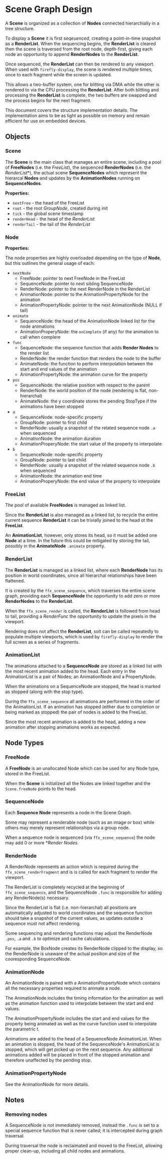 Scene Graph Design
==================

A **Scene** is organized as a collection of **Nodes** connected
hierarchially in a tree structure.

To display a **Scene** it is first *seqeuenced*, creating a
point-in-time snapshot as a **RenderList**. When the sequencing
begins, the **RenderList** is cleared then the scene is
traversed from the root node, depth-first, giving each node an
opportunity to append **RenderNodes** to the **RenderList**.

Once sequenced, the **RenderList** can  then be rendered to any
viewport. When used with `firefly-display`, the scene is rendered
multiple times, once to each fragment while the screen is updated.

This allows a two-buffer system, one for blitting via DMA while
the other is rendered to via the CPU processing the **RenderList**.
After both blitting and processing the **RenderList** is complete,
the two buffers are swapped and the process begins for the next
fragment.

This document covers the structure implementation details. The
implementation aims to be as light as possible on memory and
remain efficient for use on embedded devices.

## Objects

### Scene

The **Scene** is the main class that manages an entire scene,
including a pool of **FreeNodes** (i.e. the *FreeList*),
the sequenced **RenderNodes** (i.e. the *RenderList**),
the actual scene **SequenceNodes** which represent the
hierarcal **Nodes** and updates by the **AnimationNodes**
running on **SequenceNodes**.

**Properties:**

- `nextFree` - the head of the FreeList
- `root` - the root *GroupNode*, created during init
- `tick` - the global scene timestamp
- `renderHead` - the head of the *RenderList*
- `renderTail` - the tail of the *RenderList*

### Node

**Properties:**

The node properties are highly overloaded depending on the type of
**Node**, but this outlines the general usage of each:

- `nextNode`
  - FreeNode: pointer to next FreeNode in the FreeList
  - SequenceNode: pointer to next sibling SequenceNode
  - RenderNode: pointer to the next RenderNode in the RenderList
  - AnimationNode: pointer to the AnimationPropertyNode for the animation
  - AnimationPropertyNode: pointer to the next AnimationNode (NULL if tail)
- `animate`
  - SequenceNode: the head of the AnimationNode linked list for the node animations
  - AnimationProperyNode: the `onComplete` (if any) for the animation to call when complere
- `func`
  - SequenceNode: the sequence function that adds **Render Nodes** to the render list
  - RenderNode: the render function that renders the node to the buffer
  - AnimateNode: the function to perform interpolation between the start and end values of the animation
  - AnimationPropertyNode: the animation curve for the property
- `pos`
  - SequenceNode: the relative position with respect to the parent
  - RenderNode: the world position of the node (rendering is flat, non-hierarchal)
  - AnimateNode: the y coordinate stores the pending StopType if the animations have been stopped
- `a`
  - SequenceNode: node-specific property
  - GroupNode: pointer to first child
  - RenderNode: usually a snapshot of the related sequence node `.a` when sequenced
  - AnimationNode: the animation duration
  - AnimationProperyNode: the start value of the property to interpolate
- `b`
  - SequenceNode: node-specific property
  - GroupNode: pointer to last child
  - RenderNode: usually a snapshot of the related sequence node `.b` when sequenced
  - AnimationNode: the animation end time
  - AnimationProperyNode: the end value of the property to interpolate


### FreeList

The pool of available **FreeNodes** is managed as linked list.

Since the **RenderList** is also managed as a linked list,
to recycle the entire current sequence **RenderList** it can
be trivially joined to the head ot the **FreeList**.

An **AnimationList**, however, only stores its head, so it
must be added one **Node** at a time. In the future this
could be mitigated by storing the tail, possibly in the
**AnimateNode** `.animate` property.


### RenderList

The **RenderList** is managed as a linked list, where each
**RenderNode** has its position in world coordinates,
since all hierarchal relationships have been flattened.

It is created by the `ffx_scene_sequence`, which traverses the entire
scene graph, providing each **SequenceNode** the opportunity to add
zero or more **RenderNodes** to the **RenderList**.

When the `ffx_scene_render` is called, the **RenderList** is
followed from head to tail, providing a *RenderFunc* the opportunity
to update the pixels in the viewport.

Rendering does not affect the **RenderList**, soit can be called
repeatedly to populate multiple viewports, which is used by
`firefly-display` to render the full screen as a series of fragments.


### AnimationList

The animations attached to a **SequenceNode** are stored as a linked
list with the most recent animation added to the head. Each entry in
the AnimationList is a pair of Nodes; an AnimationNode and a PropertyNode.

When the animations on a SequenceNode are stopped, the head is marked
as stopped (along with the stop type).

During the `ffx_scene_sequence` all animations are performed in the
order of the AnimationList. If an animation has stopped (either due
to completion or being marked as stopped) the pair of nodes is added
to the FreeList.

Since the most recent animation is added to the head, adding a new
animation after stopping animations works as expected.


## Node Types


### FreeNode

A **FreeNode** is an unallocated Node which can be used for any Node
type, stored in the FreeList.

When the **Scene** is initialized all the Nodes are linked
together and the `Scene.freeNode` points to the head.


### SequenceNode

Each **Sequence Node** represents a node in the Scene Graph.

Some may represent a renderable node (such as an image or box)
while others may merely represent relationships via a group
node.

When a sequence node is sequenced (via `ffx_scene_sequence`)
the node may add 0 or more **Render Nodes*.


### RenderNode

A RenderNode represents an action which is required during
the `ffx_scene_renderFragment` and is is called for each
fragment to render the viewport.

The RenderList is completely recycled at the beginning
of `ffx_scene_sequence`, and the SequenceNode `.func` is
responsible for adding any RenderNode(s) necessary.

Since the RenderList is flat (i.e. non-hierarchal) all
positions are automatically adjusted to world coordinates
and the sequence function should take a snapshot of the
current values, as updates outside a sequence must not
affect rendering.

Some sequencing and rendering functions may adjust the
RenderNode `.pos`, `.a` and `.b` to optimize and cache
calculations.

For example, the BoxNode creates its RenderNode clipped to
the display, so the RenderNode is unaware of the actual
position and size of the cooresponding SequenceNode.


### AnimationNode

An AnimationNode is paired with a AnimationPropertyNode which
contains all the necessary properties required to animate a
node.

The AnimationNode includes the timing information for the
animation as well as the animation function used to interpolate
between the start and end values.

The AnimationPropertyNode includes the start and end values
for the property being animated as well as the curve function
used to interpolate the parametric t.

Animations are added to the head of a SequenceNode
AnimationList. When an animation is stopped, the head of
the SequenceNode's AnimationList is stopped, which will
get picked up on the next sequence. Any additional animations
added will be placed in front of the stopped animation and
therefore unaffected by the pending stop.


### AnimationPropertyNode

See the AnimationNode for more details.


## Notes

### Removing nodes

A SequenceNode is not immediately removed, instead the `.func`
is set to a special sequence function that is never called; it
is intercepted during graph traversal.

During traversal the node is reclaimated and moved to the
FreeList, allowing proper clean-up, including all child
nodes and animations.
